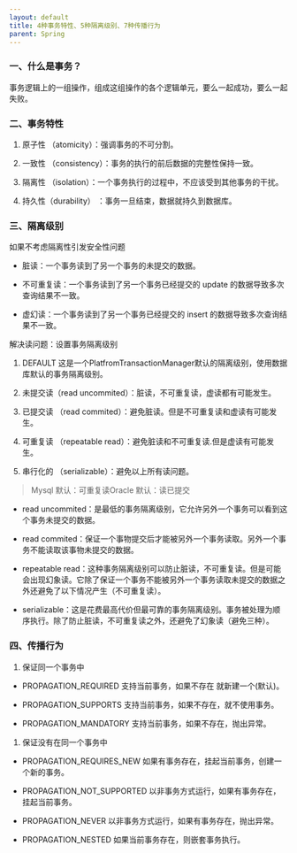 ```yaml
---
layout: default
title: 4种事务特性、5种隔离级别、7种传播行为
parent: Spring
---
```


### 一、什么是事务？

事务逻辑上的一组操作，组成这组操作的各个逻辑单元，要么一起成功，要么一起失败。

### 二、事务特性

1. 原子性 （atomicity）：强调事务的不可分割。

1. 一致性 （consistency）：事务的执行的前后数据的完整性保持一致。

1. 隔离性 （isolation）：一个事务执行的过程中，不应该受到其他事务的干扰。

1. 持久性（durability） ：事务一旦结束，数据就持久到数据库。

### 三、隔离级别

如果不考虑隔离性引发安全性问题

- 脏读：一个事务读到了另一个事务的未提交的数据。

- 不可重复读：一个事务读到了另一个事务已经提交的 update 的数据导致多次查询结果不一致。

- 虚幻读：一个事务读到了另一个事务已经提交的 insert 的数据导致多次查询结果不一致。

解决读问题：设置事务隔离级别

1. DEFAULT 这是一个PlatfromTransactionManager默认的隔离级别，使用数据库默认的事务隔离级别。

1. 未提交读（read uncommited）：脏读，不可重复读，虚读都有可能发生。

1. 已提交读 （read commited）：避免脏读。但是不可重复读和虚读有可能发生。

1. 可重复读 （repeatable read）：避免脏读和不可重复读.但是虚读有可能发生。

1. 串行化的 （serializable）：避免以上所有读问题。

> Mysql 默认：可重复读Oracle 默认：读已提交


- read uncommited：是最低的事务隔离级别，它允许另外一个事务可以看到这个事务未提交的数据。

- read commited：保证一个事物提交后才能被另外一个事务读取。另外一个事务不能读取该事物未提交的数据。

- repeatable read：这种事务隔离级别可以防止脏读，不可重复读。但是可能会出现幻象读。它除了保证一个事务不能被另外一个事务读取未提交的数据之外还避免了以下情况产生（不可重复读）。

- serializable：这是花费最高代价但最可靠的事务隔离级别。事务被处理为顺序执行。除了防止脏读，不可重复读之外，还避免了幻象读（避免三种）。

### 四、传播行为

1. 保证同一个事务中

- PROPAGATION_REQUIRED 支持当前事务，如果不存在 就新建一个(默认)。

- PROPAGATION_SUPPORTS 支持当前事务，如果不存在，就不使用事务。

- PROPAGATION_MANDATORY 支持当前事务，如果不存在，抛出异常。

1. 保证没有在同一个事务中

- PROPAGATION_REQUIRES_NEW 如果有事务存在，挂起当前事务，创建一个新的事务。

- PROPAGATION_NOT_SUPPORTED 以非事务方式运行，如果有事务存在，挂起当前事务。

- PROPAGATION_NEVER 以非事务方式运行，如果有事务存在，抛出异常。

- PROPAGATION_NESTED 如果当前事务存在，则嵌套事务执行。